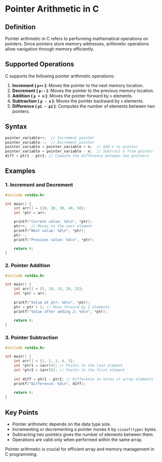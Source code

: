 # Pointer Arithmetic in C

## Definition
Pointer arithmetic in C refers to performing mathematical operations on pointers. Since pointers store memory addresses, arithmetic operations allow navigation through memory efficiently.

## Supported Operations
C supports the following pointer arithmetic operations:
1. **Increment ( `p++` )**: Moves the pointer to the next memory location.
2. **Decrement ( `p--` )**: Moves the pointer to the previous memory location.
3. **Addition ( `p + n` )**: Moves the pointer forward by `n` elements.
4. **Subtraction ( `p - n` )**: Moves the pointer backward by `n` elements.
5. **Difference ( `p1 - p2` )**: Computes the number of elements between two pointers.

## Syntax
```c
pointer_variable++;  // Increment pointer
pointer_variable--;  // Decrement pointer
pointer_variable = pointer_variable + n;  // Add n to pointer
pointer_variable = pointer_variable - n;  // Subtract n from pointer
diff = ptr1 - ptr2; // Compute the difference between two pointers
```

## Examples

### 1. Increment and Decrement
```c
#include <stdio.h>

int main() {
    int arr[] = {10, 20, 30, 40, 50};
    int *ptr = arr;

    printf("Current value: %d\n", *ptr);
    ptr++;  // Moves to the next element
    printf("Next value: %d\n", *ptr);
    ptr--;
    printf("Previous value: %d\n", *ptr);

    return 0;
}
```

### 2. Pointer Addition
```c
#include <stdio.h>

int main() {
    int arr[] = {5, 10, 15, 20, 25};
    int *ptr = arr;
    
    printf("Value at ptr: %d\n", *ptr);
    ptr = ptr + 2; // Move forward by 2 elements
    printf("Value after adding 2: %d\n", *ptr);
    
    return 0;
}
```

### 3. Pointer Subtraction
```c
#include <stdio.h>

int main() {
    int arr[] = {1, 2, 3, 4, 5};
    int *ptr1 = &arr[4]; // Points to the last element
    int *ptr2 = &arr[0]; // Points to the first element
    
    int diff = ptr1 - ptr2; // Difference in terms of array elements
    printf("Difference: %d\n", diff);
    
    return 0;
}
```

## Key Points
- Pointer arithmetic depends on the data type size.
- Incrementing or decrementing a pointer moves it by `sizeof(type)` bytes.
- Subtracting two pointers gives the number of elements between them.
- Operations are valid only when performed within the same array.

Pointer arithmetic is crucial for efficient array and memory management in C programming.


